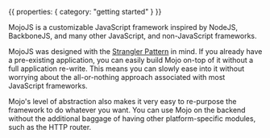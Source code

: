 {{
  properties: {
    category: "getting started"
  }
}}

MojoJS is a customizable JavaScript framework inspired by NodeJS, BackboneJS, and many other JavaScript, and non-JavaScript frameworks. 

MojoJS was designed with the [Strangler Pattern](http://www.martinfowler.com/bliki/StranglerApplication.html) in mind. If you already have a pre-existing application, you can easily build Mojo on-top of it without a full application re-write. This means you can slowly ease into it without worrying about the all-or-nothing approach associated with most JavaScript frameworks.

Mojo's level of abstraction also makes it very easy to re-purpose the framework to do whatever you want. You can
use Mojo on the backend without the additional baggage of having other platform-specific modules, such as the HTTP router.